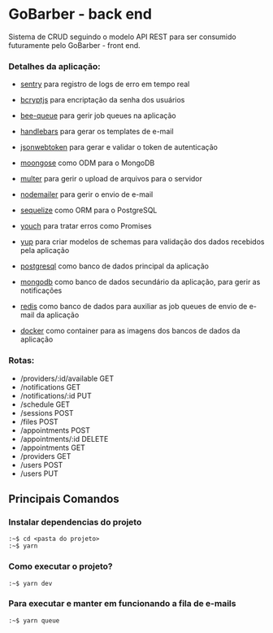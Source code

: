 
# GoBarber - back end

Sistema de CRUD seguindo o modelo API REST para ser consumido futuramente pelo GoBarber - front end.

### Detalhes da aplicação:

- [sentry](https://sentry.io/for/node/) para registro de logs de erro em tempo real
- [bcryptjs](https://github.com/dcodeIO/bcrypt.js/) para encriptação da senha dos usuários
- [bee-queue](https://bee-queue.com/) para gerir job queues na aplicação
- [handlebars](https://handlebarsjs.com/) para gerar os templates de e-mail
- [jsonwebtoken](https://github.com/auth0/node-jsonwebtoken#readme) para gerar e validar o token de autenticação
- [moongose](https://mongoosejs.com/) como ODM para o MongoDB
- [multer](https://github.com/expressjs/multer#readme) para gerir o upload de arquivos para o servidor
- [nodemailer](https://nodemailer.com/about/) para gerir o envio de e-mail
- [sequelize](https://sequelize.org/) como ORM para o PostgreSQL
- [youch](https://github.com/poppinss/youch#readme) para tratar erros como Promises
- [yup](https://github.com/jquense/yup) para criar modelos de schemas para validação dos dados recebidos pela aplicação

- [postgresql](https://www.postgresql.org/) como banco de dados principal da aplicação
- [mongodb](https://www.mongodb.com/) como banco de dados secundário da aplicação, para gerir as notificações
- [redis](https://redis.io/) como banco de dados para auxiliar as job queues de envio de e-mail da aplicação

- [docker](https://www.docker.com/) como container para as imagens dos bancos de dados da aplicação

### Rotas:

- /providers/:id/available GET
- /notifications GET
- /notifications/:id PUT
- /schedule GET
- /sessions POST
- /files POST
- /appointments POST
- /appointments/:id DELETE
- /appointments GET
- /providers GET
- /users POST
- /users PUT

## Principais Comandos

### Instalar dependencias do projeto
```
:~$ cd <pasta do projeto>
:~$ yarn
```
### Como executar o projeto?
```
:~$ yarn dev
```
### Para executar e manter em funcionando a fila de e-mails
```
:~$ yarn queue
```
